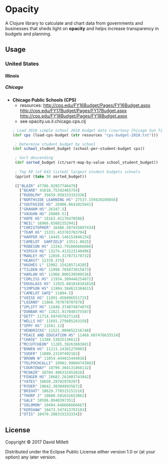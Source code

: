 # Opacity

A Clojure library to calculate and chart data from governments and businesses
that sheds light on **opacity** and helps increase transparency in budgets and planning.

## Usage

### United States

#### Illinois

##### Chicago

* **Chicago Public Schools (CPS)**
  - resources: 
    http://cps.edu/FY16Budget/Pages/FY16Budget.aspx
    http://cps.edu/FY17Budget/Pages/FY17Budget.aspx
    http://cps.edu/FY18Budget/Pages/FY18Budget.aspx
  - see opacity.us.il.chicago.cps.clj
  ```clojure
  ; Load 2018 simple school 2018 budget data (courtesy Chicago Sun Times)
  (def cps (load-cps-budget (str resources "cps-budget-2018.txt")))

   ; Determine student budget by school
  (def school_student_budget (school-per-student-budget cps))

   ; Sort descending
   (def sorted_budget (ct/sort-map-by-value school_student_budget))
 
   ; Top 50 (of 643 listed) largest student budgets schools
   (pprint (take 50 sorted_budget))
 
   (["BLAIR" 47786.92957746479]
     ["BEARD" 41618.75342465754]
     ["RUDOLPH" 35659.958333333336]
     ["NORTHSIDE LEARNING HS" 27537.159420289856]
     ["SOUTHSIDE HS" 26906.0641025641]
     ["GRAHAM HS" 26347.5]
     ["VAUGHN HS" 20880.51]
     ["HOPE HS" 18163.41176470588]
     ["NEIL" 16966.65882352941]
     ["CHRISTOPHER" 16486.597435897434]
     ["TEAM HS" 15331.453703703704]
     ["HARPER HS" 14445.146153846154]
     ["CAMELOT  GARFIELD" 13511.0625]
     ["ROBESON HS" 13342.791666666666]
     ["HIRSCH HS" 13274.413223140496]
     ["MANLEY HS" 12656.317073170732]
     ["HEARST" 12370.375]
     ["HUGHES L" 12002.154285714285]
     ["TILDEN HS" 11990.765873015873]
     ["HARLAN HS" 11968.806539509536]
     ["CORLISS HS" 11934.309446254072]
     ["DOUGLASS HS" 11925.681818181818]
     ["SIMPSON HS" 11904.384615384615]
     ["CAMELOT SAFE" 11894.5]
     ["VOISE HS" 11891.456896551725]
     ["LOZANO" 11868.787878787878]
     ["UPLIFT HS" 11848.374074074074]
     ["DUNBAR HS" 11821.917840375587]
     ["DETT" 11714.597457627118]
     ["WELLS HS" 11691.279605263158]
     ["SPRY HS" 11561.12]
     ["HENDRICKS" 11521.009852216748]
     ["PEACE AND EDUCATION HS" 11468.607476635514]
     ["CHASE" 11388.53825136612]
     ["MCCUTCHEON" 11285.39263803681]
     ["BOWEN HS" 11213.14381270903]
     ["SUDER" 11080.23197492163]
     ["BROWN W" 11054.444015444016]
     ["TELPOCHCALLI" 10981.99604743083]
     ["COURTENAY" 10799.368131868132]
     ["MCNAIR" 10704.406332453826]
     ["FENGER HS" 10682.261083743842]
     ["YATES" 10650.29702970297]
     ["RYDER" 10642.383040935672]
     ["BRIGHT" 10629.776515151516]
     ["THORP J" 10600.581632653062]
     ["GALE" 10596.8940397351]
     ["SOLOMON" 10494.646666666667]
     ["KERSHAW" 10473.547413793103]
     ["OTIS" 10470.208333333334])
  ```
  

## License

Copyright © 2017 David Millett

Distributed under the Eclipse Public License either version 1.0 or (at
your option) any later version.
